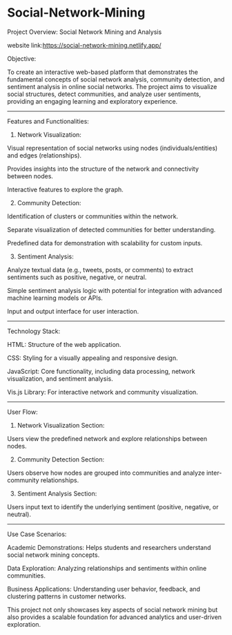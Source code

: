 # Social-Network-Mining
Project Overview: Social Network Mining and Analysis

website link:https://social-network-mining.netlify.app/

Objective:

To create an interactive web-based platform that demonstrates the fundamental concepts of social network analysis, community detection, and sentiment analysis in online social networks. The project aims to visualize social structures, detect communities, and analyze user sentiments, providing an engaging learning and exploratory experience.


---

Features and Functionalities:

1. Network Visualization:

Visual representation of social networks using nodes (individuals/entities) and edges (relationships).

Provides insights into the structure of the network and connectivity between nodes.

Interactive features to explore the graph.


2. Community Detection:

Identification of clusters or communities within the network.

Separate visualization of detected communities for better understanding.

Predefined data for demonstration with scalability for custom inputs.


3. Sentiment Analysis:

Analyze textual data (e.g., tweets, posts, or comments) to extract sentiments such as positive, negative, or neutral.

Simple sentiment analysis logic with potential for integration with advanced machine learning models or APIs.

Input and output interface for user interaction.



---

Technology Stack:

HTML: Structure of the web application.

CSS: Styling for a visually appealing and responsive design.

JavaScript: Core functionality, including data processing, network visualization, and sentiment analysis.

Vis.js Library: For interactive network and community visualization.

---

User Flow:

1. Network Visualization Section:

Users view the predefined network and explore relationships between nodes.



2. Community Detection Section:

Users observe how nodes are grouped into communities and analyze inter-community relationships.



3. Sentiment Analysis Section:

Users input text to identify the underlying sentiment (positive, negative, or neutral).

---

Use Case Scenarios:

Academic Demonstrations: Helps students and researchers understand social network mining concepts.

Data Exploration: Analyzing relationships and sentiments within online communities.

Business Applications: Understanding user behavior, feedback, and clustering patterns in customer networks.


This project not only showcases key aspects of social network mining but also provides a scalable foundation for advanced analytics and user-driven exploration.
